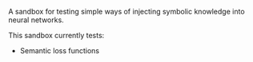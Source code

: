 A sandbox for testing simple ways of injecting symbolic knowledge into neural networks.

This sandbox currently tests:
- Semantic loss functions
